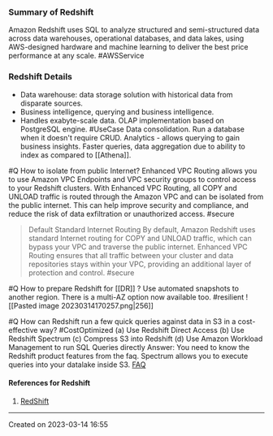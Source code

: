 ### Summary of Redshift
Amazon Redshift uses SQL to analyze structured and semi-structured data across data warehouses, operational databases, and data lakes, using AWS-designed hardware and machine learning to deliver the best price performance at any scale. #AWSService 
### Redshift Details
* Data warehouse: data storage solution with historical data from disparate sources.
* Business intelligence, querying and business intelligence.
* Handles exabyte-scale data. OLAP implementation based on PostgreSQL engine.
#UseCase 
	Data consolidation. Run a database when it doesn't require CRUD.
	Analytics - allows querying to gain business insights.
	Faster queries, data aggregation due to ability to index as compared to [[Athena]].

#Q How to isolate from public Internet?
Enhanced VPC Routing allows you to use Amazon VPC Endpoints and VPC security groups to control access to your Redshift clusters. With Enhanced VPC Routing, all COPY and UNLOAD traffic is routed through the Amazon VPC and can be isolated from the public internet. This can help improve security and compliance, and reduce the risk of data exfiltration or unauthorized access. #secure 

> Default Standard Internet Routing
By default, Amazon Redshift uses standard Internet routing for COPY and UNLOAD traffic, which can bypass your VPC and traverse the public internet. Enhanced VPC Routing ensures that all traffic between your cluster and data repositories stays within your VPC, providing an additional layer of protection and control. #secure 


 #Q How to prepare Redshift for [[DR]] ?
 Use automated snapshots to another region. 
There is a multi-AZ option now available too. #resilient 
![[Pasted image 20230314170257.png|256]]

#Q How can Redshift run a few quick queries against data in S3 in a cost-effective way? #CostOptimized 
(a) Use Redshift Direct Access
(b) Use Redshift Spectrum
(c) Compress S3 into Redshift
(d) Use Amazon Workload Management to run SQL Queries directly
Answer: You need to know the Redshift product features from the faq. Spectrum allows you to execute queries into your datalake inside S3. [FAQ](https://aws.amazon.com/redshift/faqs/)
#### References for Redshift
1. [RedShift](https://aws.amazon.com/redshift/)

---
Created on 2023-03-14 16:55
